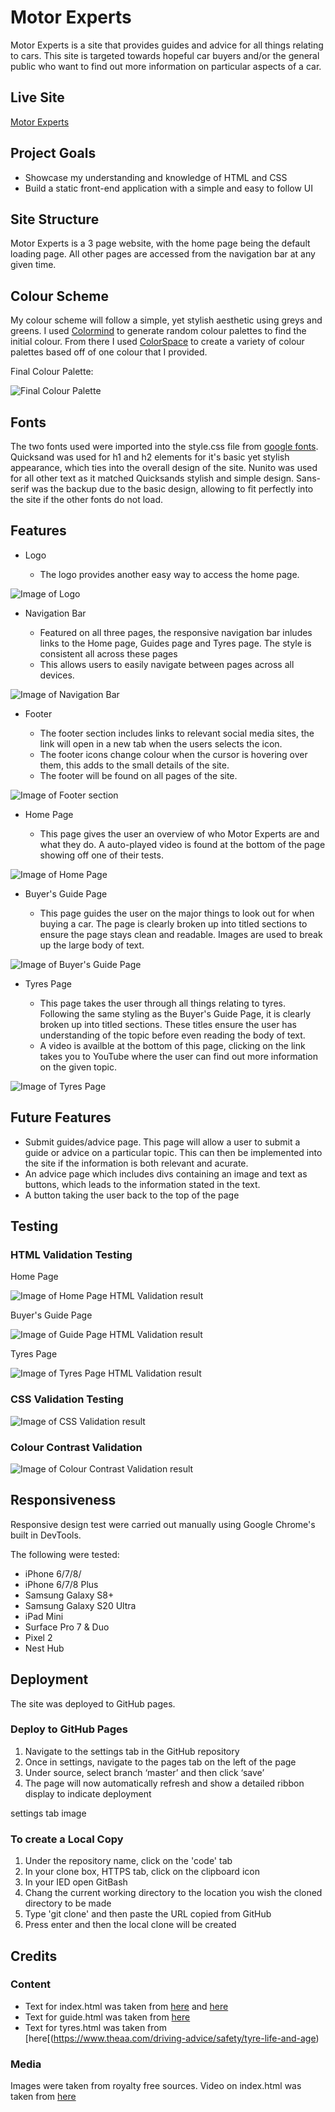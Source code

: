 # Motor Experts

Motor Experts is a site that provides guides and advice for all things relating to cars. This site is targeted towards hopeful car buyers and/or the general public who want to find out more information on particular aspects of a car. 

## Live Site
[Motor Experts](https://camerong-dev.github.io/motor-experts/)

## Project Goals

- Showcase my understanding and knowledge of HTML and CSS
- Build a static front-end application with a simple and easy to follow UI

## Site Structure

Motor Experts is a 3 page website, with the home page being the default loading page. All other pages are accessed from the navigation bar at any given time. 

## Colour Scheme

My colour scheme will follow a simple, yet stylish aesthetic using greys and greens. I used [Colormind](http://colormind.io/) to generate random colour palettes to find the initial colour. From there I used [ColorSpace](https://mycolor.space/) to create a variety of colour palettes based off of one colour that I provided. 

Final Colour Palette:

![Final Colour Palette](assets/readme-images/colour-palette.jpg)


## Fonts

The two fonts used were imported into the style.css file from [google fonts](https://fonts.google.com/). Quicksand was used for h1 and h2 elements for it's basic yet stylish appearance, which ties into the overall design of the site. Nunito was used for all other text as it matched Quicksands stylish and simple design. Sans-serif was the backup due to the basic design, allowing to fit perfectly into the site if the other fonts do not load. 

## Features

- Logo

  - The logo provides another easy way to access the home page. 
  
![Image of Logo](assets/readme-images/logo.jpg)

- Navigation Bar

  - Featured on all three pages, the responsive navigation bar inludes links to the Home page, Guides page and Tyres page. The style is consistent all across these         pages
  - This allows users to easily navigate between pages across all devices.
  
![Image of Navigation Bar](assets/readme-images/nav-bar.jpg)

- Footer

  - The footer section includes links to relevant social media sites, the link will open in a new tab when the users selects the icon.
  - The footer icons change colour when the cursor is hovering over them, this adds to the small details of the site. 
  - The footer will be found on all pages of the site. 
  
![Image of Footer section](assets/readme-images/footer-icons.jpg)

- Home Page

  - This page gives the user an overview of who Motor Experts are and what they do. A auto-played video is found at the bottom of the 
    page showing off one of their tests. 

![Image of Home Page](assets/readme-images/home-page.jpg)

- Buyer's Guide Page

  - This page guides the user on the major things to look out for when buying a car. The page is clearly broken up into titled sections to ensure the page stays clean 
    and readable. Images are used to break up the large body of text. 

![Image of Buyer's Guide Page](assets/readme-images/buyers-guide-page.jpg)

- Tyres Page

  - This page takes the user through all things relating to tyres. Following the same styling as the Buyer's Guide Page, it is clearly broken up into titled sections.     These titles ensure the user has understanding of the topic before even reading the body of text. 
  - A video is availble at the bottom of this page, clicking on the link takes you to YouTube where the user can find out more 
    information on the given topic. 

![Image of Tyres Page](assets/readme-images/tyres-page.jpg)

## Future Features
  
  - Submit guides/advice page. This page will allow a user to submit a guide or advice on a particular topic. This can then be implemented into the site if the 
    information is both relevant and acurate.
  - An advice page which includes divs containing an image and text as buttons, which leads to the information stated in the text.
  - A button taking the user back to the top of the page

## Testing

### HTML Validation Testing

  Home Page
  
  ![Image of Home Page HTML Validation result](assets/readme-images/home-page-validation.jpg)
  
  Buyer's Guide Page
  
  ![Image of Guide Page HTML Validation result](assets/readme-images/guides-page-validation.jpg)
  
  Tyres Page
  
  ![Image of Tyres Page HTML Validation result](assets/readme-images/tyres-page-validation.jpg)
  
### CSS Validation Testing

   ![Image of CSS Validation result](assets/readme-images/css-validation.jpg)
   
### Colour Contrast Validation

   ![Image of Colour Contrast Validation result](assets/readme-images/colour-contrast-validation.jpg)
   
## Responsiveness

Responsive design test were carried out manually using Google Chrome's built in DevTools.

The following were tested:

  - iPhone 6/7/8/
  - iPhone 6/7/8 Plus
  - Samsung Galaxy S8+
  - Samsung Galaxy S20 Ultra
  - iPad Mini
  - Surface Pro 7 & Duo
  - Pixel 2
  - Nest Hub


## Deployment

The site was deployed to GitHub pages.

### Deploy to GitHub Pages

  1. Navigate to the settings tab in the GitHub repository
  2. Once in settings, navigate to the pages tab on the left of the page
  3. Under source, select branch ‘master’ and then click ‘save’
  4. The page will now automatically refresh and show a detailed ribbon display to indicate deployment
  
  settings tab image
  
### To create a Local Copy

  1. Under the repository name, click on the 'code' tab
  2. In your clone box, HTTPS tab, click on the clipboard icon
  3. In your IED open GitBash
  4. Chang the current working directory to the location you wish the cloned directory to be made
  5. Type 'git clone' and then paste the URL copied from GitHub
  6. Press enter and then the local clone will be created 
  
  ## Credits
  
  ### Content
  
   - Text for index.html was taken from [here](https://www.caranddriver.com/buying-guide/) and [here](https://www.caranddriver.com/features/a32018270/how-we-test-cars/)
   - Text for guide.html was taken from [here](https://strollinsurance.co.uk/blog/the-ultimate-used-car-buying-guide)
   - Text for tyres.html was taken from [here[(https://www.theaa.com/driving-advice/safety/tyre-life-and-age)
    
 ### Media
 
   Images were taken from royalty free sources.
   Video on index.html was taken from [here](https://www.caranddriver.com/features/a32018270/how-we-test-cars/)
